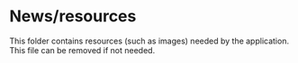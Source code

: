 # News/resources

This folder contains resources (such as images) needed by the application. This file can
be removed if not needed.
